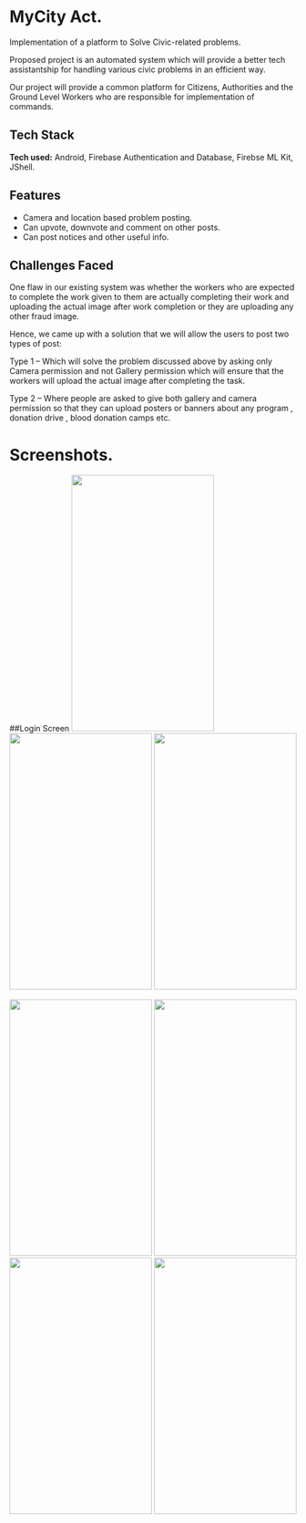 # MyCity Act.

Implementation of a platform to Solve Civic-related problems.

Proposed project is an automated system which will provide a better tech assistantship for handling various civic problems in an efficient way. 

Our project will provide a common platform for Citizens, Authorities and the Ground Level Workers who are responsible for implementation of commands.


## Tech Stack

**Tech used:** Android, Firebase Authentication and Database, Firebse ML Kit, JShell.




## Features

- Camera and location based problem posting.
- Can upvote, downvote and comment on other posts.
- Can post notices and other useful info.



## Challenges Faced

One flaw in our existing system was whether the workers who are expected to complete the work given to them are actually completing their work and uploading the actual image after work completion or they are uploading any other fraud image.

Hence, we came up with a solution that we will allow the users to post two types of post:

Type 1 – Which will solve the problem discussed above by asking only Camera permission and not Gallery permission which will ensure that the workers will upload the actual image after completing the task.

Type 2 – Where people are asked to give both gallery and camera permission so that they can upload posters or banners about any program , donation drive , blood donation camps etc.

# Screenshots.

##Login Screen
<img src="https://user-images.githubusercontent.com/88244333/142719535-8f10f32d-da4c-42dd-b8b2-ee53cf724edc.jpeg" width="250" height="450"> <img src="https://user-images.githubusercontent.com/88244333/142719586-3f5cd352-a3bf-46df-8376-ef79b182cf31.jpeg" width="250" height="450"> <img src="https://user-images.githubusercontent.com/88244333/142719588-0ba75a2c-cfd3-4762-bb5b-6be7b0955d5d.jpeg" width="250" height="450"> 


<img src="https://user-images.githubusercontent.com/88244333/142719590-d4e876be-9322-4e26-8ab8-848d38411c8f.jpeg" width="250" height="450"> <img src="https://user-images.githubusercontent.com/88244333/142719592-2c2d8972-9077-4121-9f89-54b0378194e0.jpeg" width="250" height="450"> <img src="https://user-images.githubusercontent.com/88244333/142719596-1b247ca6-4f82-45ba-be12-cd5f5bc8436f.jpeg" width="250" height="450"> <img src="https://user-images.githubusercontent.com/88244333/142719598-0ca61203-727b-4efd-87e3-4f7a02cfded3.jpeg" width="250" height="450">
